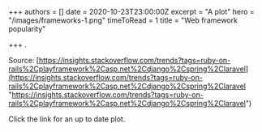 +++
authors = []
date = 2020-10-23T23:00:00Z
excerpt = "A plot"
hero = "/images/frameworks-1.png"
timeToRead = 1
title = "Web framework popularity"

+++
.

Source: [https://insights.stackoverflow.com/trends?tags=ruby-on-rails%2Cplayframework%2Casp.net%2Cdjango%2Cspring%2Claravel](https://insights.stackoverflow.com/trends?tags=ruby-on-rails%2Cplayframework%2Casp.net%2Cdjango%2Cspring%2Claravel "https://insights.stackoverflow.com/trends?tags=ruby-on-rails%2Cplayframework%2Casp.net%2Cdjango%2Cspring%2Claravel")

Click the link for an up to date plot.